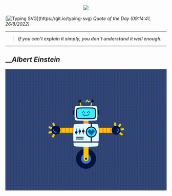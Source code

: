 <p align='center'><img src='https://komarev.com/ghpvc/?username=hungpurdie&label=Total+Vistors&color=brightgreen&style=plastic'></p> 

[![Typing SVG](https://readme-typing-svg.herokuapp.com?font=Press+Start+2P&color=C2F784&size=35&width=900&height=100&lines=Hello+World%2C+I'm+Hung+!)](https://git.io/typing-svg) 
 _Quote of the Day (09:14:41, 26/8/2022)_
___
>**_If you can't explain it simply, you don't understand it well enough._**
___

## __**_Albert Einstein_**

![RobotDance](src/assets/images/robot-dancing-dribble.gif?style=center)
